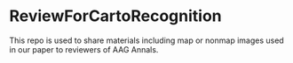 # ReviewForCartoRecognition
This repo is used to share materials including map or nonmap images used in our paper to reviewers of AAG Annals.
